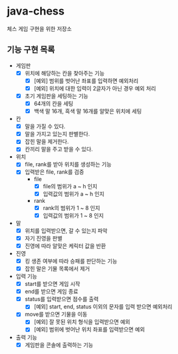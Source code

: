 # java-chess
체스 게임 구현을 위한 저장소

## 기능 구현 목록
- 게임판
  - [x] 위치에 해당하는 칸을 찾아주는 기능
    - [x] [예외] 범위를 벗어난 좌표를 입력하면 예외처리
    - [x] [예외] 위치에 대한 입력이 2글자가 아닌 경우 예외 처리
  - [x] 초기 게임판을 세팅하는 기능
    - [x] 64개의 칸을 세팅
    - [x] 백색 말 16개, 흑색 말 16개를 알맞은 위치에 세팅

- 칸
  - [x] 말을 가질 수 있다.
  - [x] 말을 가지고 있는지 판별한다.
  - [x] 잡힌 말을 제거한다.
  - [x] 칸끼리 말을 주고 받을 수 있다.
    
- 위치
  - [x] file, rank를 받아 위치를 생성하는 기능
  - [x] 입력받은 file, rank를 검증
    - file
      - [x] file의 범위가 a ~ h 인지
      - [x] 입력값의 범위가 a ~ h 인지
    - rank  
      - [x] rank의 범위가 1 ~ 8 인지
      - [x] 입력값의 범위가 1 ~ 8 인지

- 말
  - [x] 위치를 입력받으면, 갈 수 있는지 파악
  - [x] 자기 진영을 판별
  - [x] 진영에 따라 알맞은 케릭터 값을 반환
    
- 진영
  - [x] 킹 생존 여부에 따라 승패를 판단하는 기능
  - [x] 잡힌 말은 기물 목록에서 제거

- 입력 기능
  - [x] start를 받으면 게임 시작
  - [x] end를 받으면 게임 종료
  - [x] status를 입력받으면 점수를 출력
    - [x] [예외] start, end, status 이외의 문자를 입력 받으면 예외처리
  - [x] move를 받으면 기물을 이동
    - [x] [예외] 잘 못된 위치 형식을 입력받으면 예외
    - [x] [예외] 범위에 벗어난 위치 좌표를 입력받으면 예외
  
- 출력 기능
  - [x] 게임판을 콘솔에 출력하는 기능